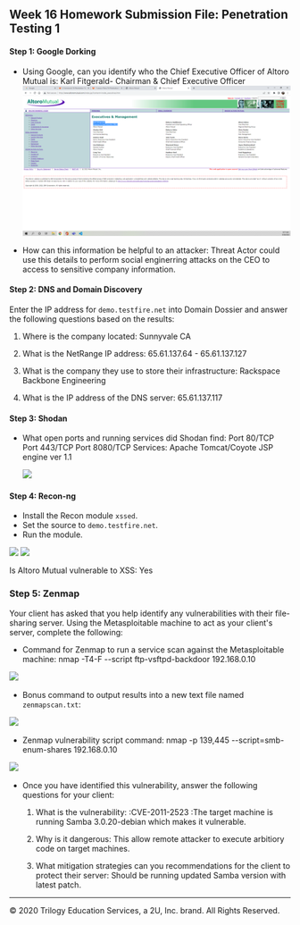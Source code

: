 ## Week 16 Homework Submission File: Penetration Testing 1

#### Step 1: Google Dorking


- Using Google, can you identify who the Chief Executive Officer of Altoro Mutual is:
  Karl Fitgerald- Chairman & Chief Executive Officer
  ![](Images/16-1.png)

- How can this information be helpful to an attacker:
  Threat Actor could use this details to perform social enginerring attacks on the CEO to access to sensitive company information.

#### Step 2: DNS and Domain Discovery

Enter the IP address for `demo.testfire.net` into Domain Dossier and answer the following questions based on the results:

  1. Where is the company located: Sunnyvale CA

  2. What is the NetRange IP address: 65.61.137.64 - 65.61.137.127

  3. What is the company they use to store their infrastructure: Rackspace Backbone Engineering

  4. What is the IP address of the DNS server: 65.61.137.117

#### Step 3: Shodan

- What open ports and running services did Shodan find:
  Port 80/TCP
  Port 443/TCP
  Port 8080/TCP
  Services: Apache Tomcat/Coyote JSP engine ver 1.1
  
  ![](Image/16-2.png)

#### Step 4: Recon-ng

- Install the Recon module `xssed`. 
- Set the source to `demo.testfire.net`. 
- Run the module. 


![](Image/16-3.png)
![](Image/16-4.png)

Is Altoro Mutual vulnerable to XSS: 
 Yes

### Step 5: Zenmap

Your client has asked that you help identify any vulnerabilities with their file-sharing server. Using the Metasploitable machine to act as your client's server, complete the following:

- Command for Zenmap to run a service scan against the Metasploitable machine: nmap -T4-F --script ftp-vsftpd-backdoor 192.168.0.10

 ![](Image/16-5.png)
 
- Bonus command to output results into a new text file named `zenmapscan.txt`: 

![](Image/16-Bonus.png)

- Zenmap vulnerability script command: nmap -p 139,445 --script=smb-enum-shares 192.168.0.10

![](Image/16-6.png)

- Once you have identified this vulnerability, answer the following questions for your client:
  1. What is the vulnerability:
     :CVE-2011-2523
     :The target machine is running Samba 3.0.20-debian which makes it vulnerable.

  2. Why is it dangerous:
     This allow remote attacker to execute arbitiory code on target machines.

  3. What mitigation strategies can you recommendations for the client to protect their server:
     Should be running updated Samba version with latest patch.

---
© 2020 Trilogy Education Services, a 2U, Inc. brand. All Rights Reserved.  


